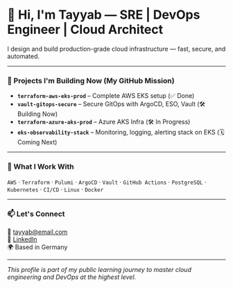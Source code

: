 # 👋 Hi, I'm Tayyab — SRE | DevOps Engineer | Cloud Architect

I design and build production-grade cloud infrastructure — fast, secure, and automated.

---

### 🚀 Projects I'm Building Now (My GitHub Mission)

- **`terraform-aws-eks-prod`** – Complete AWS EKS setup (✅ Done)
- **`vault-gitops-secure`** – Secure GitOps with ArgoCD, ESO, Vault (🛠️ Building Now)
- **`terraform-azure-aks-prod`** – Azure AKS Infra (🛠️ In Progress)
- **`eks-observability-stack`** – Monitoring, logging, alerting stack on EKS (🗓️ Coming Next)

---

### 🧠 What I Work With
`AWS` · `Terraform` · `Pulumi` · `ArgoCD` · `Vault` · `GitHub Actions` · `PostgreSQL` · `Kubernetes` · `CI/CD` · `Linux` · `Docker`

---

### 📫 Let's Connect  
📧 tayyab@email.com  
🔗 [LinkedIn](https://www.linkedin.com/in/tayyab-suhail/)  
🌍 Based in Germany

---

*This profile is part of my public learning journey to master cloud engineering and DevOps at the highest level.*
